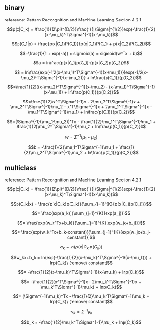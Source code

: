 ## binary

reference: Pattern Recongnition and Machine Learning Section 4.2.1

$$p(x|C_k) = \frac{1}{(2\pi)^{D/2}}\frac{1}{|\Sigma|^{1/2}}exp(-\frac{1}{2}(x-\mu_k)^T\Sigma^{-1}(x-\mu_k))$$

$$p(C_1|x) = \frac{p(x|C_1)P(C_1)}{p(x|C_1)P(C_1) + p(x|C_2)P(C_2)}$$

$$=\frac{1}{1 + exp(-a)} = sigmoid(a) = sigmoid(w^Tx + b)$$

$$a = ln\frac{p(x|C_1)p(C_1)}{p(x|C_2)p(C_2)}$$

$$ = ln\frac{exp(-1/2(x-\mu_1)^T\Sigma^{-1}(x-\mu_1))}{exp(-1/2(x-\mu_2)^T\Sigma^{-1}(x-\mu_2))} + ln\frac{p(C_1)}{p(C_2)}$$

$$=\frac{1}{2}((x-\mu_2)^T\Sigma^{-1}(x-\mu_2) - (x-\mu_1)^T\Sigma^{-1}(x-\mu_1)) + ln\frac{p(C_1)}{p(C_2)}$$

$$=\frac{1}{2}(x^T\Sigma^{-1}x - 2\mu_2^T\Sigma^{-1}x + \mu_2^T\Sigma^{-1}\mu_2 - x^T\Sigma^{-1}x + 2\mu_1^T\Sigma^{-1}x - \mu_1^T\Sigma^{-1}\mu_1) + ln\frac{p(C_1)}{p(C_2)}$$

$$=(\Sigma^{-1}(\mu_1-\mu_2))^Tx - \frac{1}{2}\mu_1^T\Sigma^{-1}\mu_1 + \frac{1}{2}\mu_2^T\Sigma^{-1}\mu_2 + ln\frac{p(C_1)}{p(C_2)}$$

$$w = \Sigma^{-1}(\mu_1-\mu_2)$$

$$b = -\frac{1}{2}\mu_1^T\Sigma^{-1}\mu_1 + \frac{1}{2}\mu_2^T\Sigma^{-1}\mu_2 + ln\frac{p(C_1)}{p(C_2)}$$

## multiclass

reference: Pattern Recongnition and Machine Learning Section 4.2.1

$$p(x|C_k) = \frac{1}{(2\pi)^{D/2}}\frac{1}{|\Sigma|^{1/2}}exp(-\frac{1}{2}(x-\mu_k)^T\Sigma^{-1}(x-\mu_k))$$

$$p(C_k|x) = \frac{p(x|C_k)p(C_k)}{\sum_{j=1}^{K}{p(x|C_j)p(C_j)}}$$

$$= \frac{exp(a_k)}{\sum_{j=1}^{K}{exp(a_j)}}$$

$$= \frac{exp(w_k^Tx+b_k)}{\sum_{j=1}^{K}{exp(w_jx+b_j)}}$$

$$= \frac{exp(w_k^Tx+b_k-constant)}{\sum_{j=1}^{K}{exp(w_jx+b_j-constant)}}$$

$$a_k = ln(p(x|C_k)p(C_k))$$

$$w_kx+b_k = ln(exp(-\frac{1}{2}(x-\mu_k)^T\Sigma^{-1}(x-\mu_k))) + lnp(C_k)\ (remove\ constant)$$

$$= -\frac{1}{2}(x-\mu_k)^T\Sigma^{-1}(x-\mu_k) + lnp(C_k)$$

$$= -\frac{1}{2}(x^T\Sigma^{-1}x - 2\mu_k^T\Sigma^{-1}x + \mu_k^T\Sigma^{-1}\mu_k) + lnp(C_k)$$

$$= (\Sigma^{-1}\mu_k)^Tx - \frac{1}{2}\mu_k^T\Sigma^{-1}\mu_k + lnp(C_k)\ (remove\ constant)$$

$$w_k = \Sigma^{-1}\mu_k$$

$$b_k = -\frac{1}{2}\mu_k^T\Sigma^{-1}\mu_k + lnp(C_k)$$
